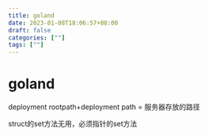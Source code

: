 ```yaml
---
title: goland
date: 2023-01-08T18:06:57+08:00
draft: false
categories: [""]
tags: [""]
---
```


# goland

deployment 
rootpath+deployment path = 服务器存放的路径

struct的set方法无用，必须指针的set方法